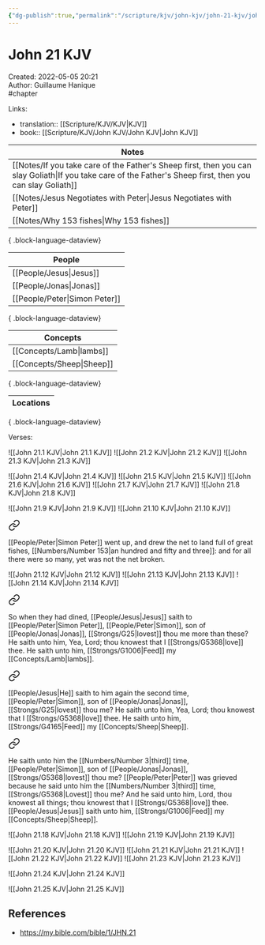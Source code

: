 ```yaml
---
{"dg-publish":true,"permalink":"/scripture/kjv/john-kjv/john-21-kjv/john-21-kjv/"}
---
```


# John 21 KJV

Created: 2022-05-05 20:21  
Author: Guillaume Hanique  
#chapter

Links:

- translation:: [[Scripture/KJV/KJV\|KJV]]
- book:: [[Scripture/KJV/John KJV/John KJV\|John KJV]]

| Notes                                                                                                                                                         |
| ------------------------------------------------------------------------------------------------------------------------------------------------------------- |
| [[Notes/If you take care of the Father's Sheep first, then you can slay Goliath\|If you take care of the Father's Sheep first, then you can slay Goliath]] |
| [[Notes/Jesus Negotiates with Peter\|Jesus Negotiates with Peter]]                                                                                         |
| [[Notes/Why 153 fishes\|Why 153 fishes]]                                                                                                                   |

{ .block-language-dataview}

| People                           |
| -------------------------------- |
| [[People/Jesus\|Jesus]]       |
| [[People/Jonas\|Jonas]]       |
| [[People/Peter\|Simon Peter]] |

{ .block-language-dataview}

| Concepts                     |
| ---------------------------- |
| [[Concepts/Lamb\|lambs]]  |
| [[Concepts/Sheep\|Sheep]] |

{ .block-language-dataview}

| Locations |
| --------- |

{ .block-language-dataview}

Verses:

![[John 21.1 KJV\|John 21.1 KJV]]
![[John 21.2 KJV\|John 21.2 KJV]]
![[John 21.3 KJV\|John 21.3 KJV]]

![[John 21.4 KJV\|John 21.4 KJV]]
![[John 21.5 KJV\|John 21.5 KJV]]
![[John 21.6 KJV\|John 21.6 KJV]]
![[John 21.7 KJV\|John 21.7 KJV]]
![[John 21.8 KJV\|John 21.8 KJV]]

![[John 21.9 KJV\|John 21.9 KJV]]
![[John 21.10 KJV\|John 21.10 KJV]]

<div class="transclusion internal-embed is-loaded"><a class="markdown-embed-link" href="/scripture/kjv/john-kjv/john-21-kjv/john-21-11-kjv/" aria-label="Open link"><svg xmlns="http://www.w3.org/2000/svg" width="24" height="24" viewBox="0 0 24 24" fill="none" stroke="currentColor" stroke-width="2" stroke-linecap="round" stroke-linejoin="round" class="svg-icon lucide-link"><path d="M10 13a5 5 0 0 0 7.54.54l3-3a5 5 0 0 0-7.07-7.07l-1.72 1.71"></path><path d="M14 11a5 5 0 0 0-7.54-.54l-3 3a5 5 0 0 0 7.07 7.07l1.71-1.71"></path></svg></a><div class="markdown-embed">



[[People/Peter\|Simon Peter]] went up, and drew the net to land full of great fishes, [[Numbers/Number 153\|an hundred and fifty and three]]: and for all there were so many, yet was not the net broken.


</div></div>

![[John 21.12 KJV\|John 21.12 KJV]]
![[John 21.13 KJV\|John 21.13 KJV]]
![[John 21.14 KJV\|John 21.14 KJV]]


<div class="transclusion internal-embed is-loaded"><a class="markdown-embed-link" href="/scripture/kjv/john-kjv/john-21-kjv/john-21-15-kjv/" aria-label="Open link"><svg xmlns="http://www.w3.org/2000/svg" width="24" height="24" viewBox="0 0 24 24" fill="none" stroke="currentColor" stroke-width="2" stroke-linecap="round" stroke-linejoin="round" class="svg-icon lucide-link"><path d="M10 13a5 5 0 0 0 7.54.54l3-3a5 5 0 0 0-7.07-7.07l-1.72 1.71"></path><path d="M14 11a5 5 0 0 0-7.54-.54l-3 3a5 5 0 0 0 7.07 7.07l1.71-1.71"></path></svg></a><div class="markdown-embed">



So when they had dined, [[People/Jesus\|Jesus]] saith to [[People/Peter\|Simon Peter]], [[People/Peter\|Simon]], son of [[People/Jonas\|Jonas]], [[Strongs/G25\|lovest]] thou me more than these? He saith unto him, Yea, Lord; thou knowest that I [[Strongs/G5368\|love]] thee. He saith unto him, [[Strongs/G1006\|Feed]] my [[Concepts/Lamb\|lambs]].


</div></div>


<div class="transclusion internal-embed is-loaded"><a class="markdown-embed-link" href="/scripture/kjv/john-kjv/john-21-kjv/john-21-16-kjv/" aria-label="Open link"><svg xmlns="http://www.w3.org/2000/svg" width="24" height="24" viewBox="0 0 24 24" fill="none" stroke="currentColor" stroke-width="2" stroke-linecap="round" stroke-linejoin="round" class="svg-icon lucide-link"><path d="M10 13a5 5 0 0 0 7.54.54l3-3a5 5 0 0 0-7.07-7.07l-1.72 1.71"></path><path d="M14 11a5 5 0 0 0-7.54-.54l-3 3a5 5 0 0 0 7.07 7.07l1.71-1.71"></path></svg></a><div class="markdown-embed">



[[People/Jesus\|He]] saith to him again the second time, [[People/Peter\|Simon]], son of [[People/Jonas\|Jonas]], [[Strongs/G25\|lovest]] thou me? He saith unto him, Yea, Lord; thou knowest that I [[Strongs/G5368\|love]] thee. He saith unto him, [[Strongs/G4165\|Feed]] my [[Concepts/Sheep\|Sheep]].


</div></div>


<div class="transclusion internal-embed is-loaded"><a class="markdown-embed-link" href="/scripture/kjv/john-kjv/john-21-kjv/john-21-17-kjv/" aria-label="Open link"><svg xmlns="http://www.w3.org/2000/svg" width="24" height="24" viewBox="0 0 24 24" fill="none" stroke="currentColor" stroke-width="2" stroke-linecap="round" stroke-linejoin="round" class="svg-icon lucide-link"><path d="M10 13a5 5 0 0 0 7.54.54l3-3a5 5 0 0 0-7.07-7.07l-1.72 1.71"></path><path d="M14 11a5 5 0 0 0-7.54-.54l-3 3a5 5 0 0 0 7.07 7.07l1.71-1.71"></path></svg></a><div class="markdown-embed">



He saith unto him the [[Numbers/Number 3\|third]] time, [[People/Peter\|Simon]], son of [[People/Jonas\|Jonas]], [[Strongs/G5368\|lovest]] thou me? [[People/Peter\|Peter]] was grieved because he said unto him the [[Numbers/Number 3\|third]] time, [[Strongs/G5368\|Lovest]] thou me? And he said unto him, Lord, thou knowest all things; thou knowest that I [[Strongs/G5368\|love]] thee. [[People/Jesus\|Jesus]] saith unto him, [[Strongs/G1006\|Feed]] my [[Concepts/Sheep\|Sheep]].


</div></div>

![[John 21.18 KJV\|John 21.18 KJV]]
![[John 21.19 KJV\|John 21.19 KJV]]

![[John 21.20 KJV\|John 21.20 KJV]]
![[John 21.21 KJV\|John 21.21 KJV]]
![[John 21.22 KJV\|John 21.22 KJV]]
![[John 21.23 KJV\|John 21.23 KJV]]

![[John 21.24 KJV\|John 21.24 KJV]]

![[John 21.25 KJV\|John 21.25 KJV]]

## References

- https://my.bible.com/bible/1/JHN.21
